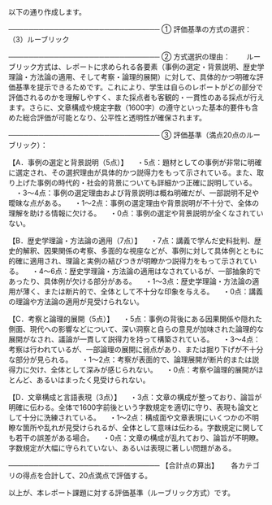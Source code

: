 以下の通り作成します。

──────────────────────────────
① 評価基準の方式の選択：　
　（3）ルーブリック

──────────────────────────────
② 方式選択の理由：　
　ルーブリック方式は、レポートに求められる各要素（事例の選定・背景説明、歴史学理論・方法論の適用、そして考察・論理的展開）に対して、具体的かつ明確な評価基準を提示できるためです。これにより、学生は自らのレポートがどの部分で評価されるのかを理解しやすく、また採点者も客観的・一貫性のある採点が行えます。さらに、文章構成や規定字数（1600字）の遵守といった基本的要件も含めた総合評価が可能となり、公平性と透明性が確保されます。

──────────────────────────────
③ 評価基準（満点20点のルーブリック）：

【A．事例の選定と背景説明（5点）】
　・5点：題材としての事例が非常に明確に選定され、その選択理由が具体的かつ説得力をもって示されている。また、取り上げた事例の時代的・社会的背景についても詳細かつ正確に説明している。
　・3～4点：事例の選定理由および背景説明は概ね明確だが、一部説明不足や曖昧な点がある。
　・1～2点：事例の選定理由や背景説明が不十分で、全体の理解を助ける情報に欠ける。
　・0点：事例の選定や背景説明が全くなされていない。

【B．歴史学理論・方法論の適用（7点）】
　・7点：講義で学んだ史料批判、歴史的解釈、因果関係の考察、多面的な視座などが、事例に対して具体例とともに的確に適用され、理論と実例の結びつきが明瞭かつ説得力をもって示されている。
　・4～6点：歴史学理論・方法論の適用はなされているが、一部抽象的であったり、具体例が欠ける部分がある。
　・1～3点：歴史学理論・方法論の適用が薄く、または断片的で、全体として不十分な印象を与える。
　・0点：講義の理論や方法論の適用が見受けられない。

【C．考察と論理的展開（5点）】
　・5点：事例の背後にある因果関係や隠れた側面、現代への影響などについて、深い洞察と自らの意見が加味された論理的な展開がなされ、議論が一貫して説得力を持って構築されている。
　・3～4点：考察は行われているが、一部論理の展開に弱点があり、または掘り下げが不十分な部分が見られる。
　・1～2点：考察が表面的で、論理展開が断片的または説得力に欠け、全体として深みが感じられない。
　・0点：考察や論理的展開がほとんど、あるいはまったく見受けられない。

【D．文章構成と言語表現（3点）】
　・3点：文章の構成が整っており、論旨が明確に伝わる。全体で1600字前後という字数規定を適切に守り、表現も論文として十分に洗練されている。
　・1～2点：構成面や文章表現にいくつかの不明瞭な箇所や乱れが見受けられるが、全体として意味は伝わる。字数規定に関しても若干の誤差がある場合。
　・0点：文章の構成が乱れており、論旨が不明瞭。字数規定が大幅に守られていない、あるいは表現に著しい問題がある。

──────────────────────────────
【合計点の算出】　
　各カテゴリの得点を合計して、20点満点で評価する。　

以上が、本レポート課題に対する評価基準（ルーブリック方式）です。